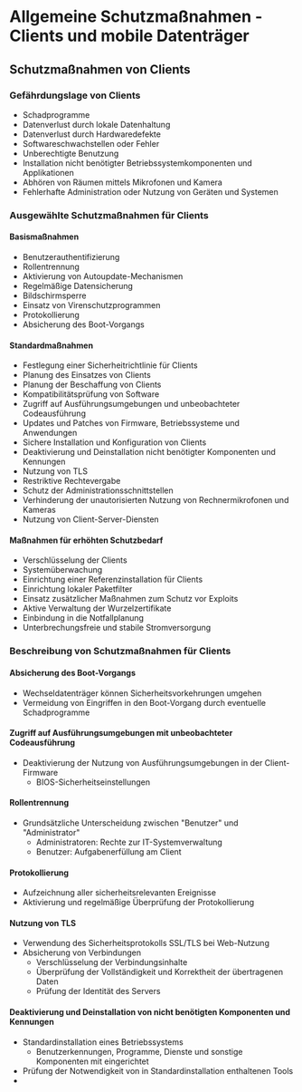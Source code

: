 # Allgemeine Schutzmaßnahmen - Clients und mobile Datenträger

## Schutzmaßnahmen von Clients

### Gefährdungslage von Clients
- Schadprogramme
- Datenverlust durch lokale Datenhaltung
- Datenverlust durch Hardwaredefekte
- Softwareschwachstellen oder Fehler
- Unberechtigte Benutzung
- Installation nicht benötigter Betriebssystemkomponenten und Applikationen
- Abhören von Räumen mittels Mikrofonen und Kamera
- Fehlerhafte Administration oder Nutzung von Geräten und Systemen


### Ausgewählte Schutzmaßnahmen für Clients

#### Basismaßnahmen
- Benutzerauthentifizierung
- Rollentrennung
- Aktivierung von Autoupdate-Mechanismen
- Regelmäßige Datensicherung
- Bildschirmsperre
- Einsatz von Virenschutzprogrammen
- Protokollierung
- Absicherung des Boot-Vorgangs

#### Standardmaßnahmen
- Festlegung einer Sicherheitrichtlinie für Clients
- Planung des Einsatzes von Clients
- Planung der Beschaffung von Clients
- Kompatibilitätsprüfung von Software
- Zugriff auf Ausführungsumgebungen und unbeobachteter Codeausführung
- Updates und Patches von Firmware, Betriebssysteme und Anwendungen
- Sichere Installation und Konfiguration von Clients
- Deaktivierung und Deinstallation nicht benötigter Komponenten und Kennungen
- Nutzung von TLS
- Restriktive Rechtevergabe
- Schutz der Administrationsschnittstellen
- Verhinderung der unautorisierten Nutzung von Rechnermikrofonen und Kameras
- Nutzung von Client-Server-Diensten

#### Maßnahmen für erhöhten Schutzbedarf
- Verschlüsselung der Clients
- Systemüberwachung
- Einrichtung einer Referenzinstallation für Clients
- Einrichtung lokaler Paketfilter
- Einsatz zusätzlicher Maßnahmen zum Schutz vor Exploits
- Aktive Verwaltung der Wurzelzertifikate
- Einbindung in die Notfallplanung
- Unterbrechungsfreie und stabile Stromversorgung


### Beschreibung von Schutzmaßnahmen für Clients

#### Absicherung des Boot-Vorgangs
- Wechseldatenträger können Sicherheitsvorkehrungen umgehen
- Vermeidung von Eingriffen in den Boot-Vorgang durch eventuelle Schadprogramme

#### Zugriff auf Ausführungsumgebungen mit unbeobachteter Codeausführung
- Deaktivierung der Nutzung von Ausführungsumgebungen in der Client-Firmware
  - BIOS-Sicherheitseinstellungen

#### Rollentrennung
- Grundsätzliche Unterscheidung zwischen "Benutzer" und "Administrator"
  - Administratoren: Rechte zur IT-Systemverwaltung
  - Benutzer: Aufgabenerfüllung am Client

#### Protokollierung
- Aufzeichnung aller sicherheitsrelevanten Ereignisse
- Aktivierung und regelmäßige Überprüfung der Protokollierung

#### Nutzung von TLS
- Verwendung des Sicherheitsprotokolls SSL/TLS bei Web-Nutzung
- Absicherung von Verbindungen
  - Verschlüsselung der Verbindungsinhalte
  - Überprüfung der Vollständigkeit und Korrektheit der übertragenen Daten
  - Prüfung der Identität des Servers

#### Deaktivierung und Deinstallation von nicht benötigten Komponenten und Kennungen
- Standardinstallation eines Betriebssystems
  - Benutzerkennungen, Programme, Dienste und sonstige Komponenten mit eingerichtet
- Prüfung der Notwendigkeit von in Standardinstallation enthaltenen Tools
- 
